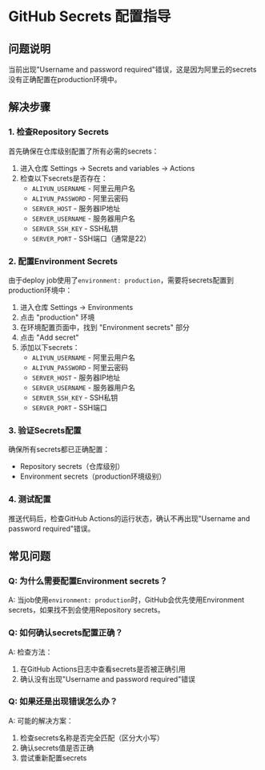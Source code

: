 # GitHub Secrets 配置指导

## 问题说明
当前出现"Username and password required"错误，这是因为阿里云的secrets没有正确配置在production环境中。

## 解决步骤

### 1. 检查Repository Secrets
首先确保在仓库级别配置了所有必需的secrets：

1. 进入仓库 Settings → Secrets and variables → Actions
2. 检查以下secrets是否存在：
   - `ALIYUN_USERNAME` - 阿里云用户名
   - `ALIYUN_PASSWORD` - 阿里云密码
   - `SERVER_HOST` - 服务器IP地址
   - `SERVER_USERNAME` - 服务器用户名
   - `SERVER_SSH_KEY` - SSH私钥
   - `SERVER_PORT` - SSH端口（通常是22）

### 2. 配置Environment Secrets
由于deploy job使用了`environment: production`，需要将secrets配置到production环境中：

1. 进入仓库 Settings → Environments
2. 点击 "production" 环境
3. 在环境配置页面中，找到 "Environment secrets" 部分
4. 点击 "Add secret"
5. 添加以下secrets：
   - `ALIYUN_USERNAME` - 阿里云用户名
   - `ALIYUN_PASSWORD` - 阿里云密码
   - `SERVER_HOST` - 服务器IP地址
   - `SERVER_USERNAME` - 服务器用户名
   - `SERVER_SSH_KEY` - SSH私钥
   - `SERVER_PORT` - SSH端口

### 3. 验证Secrets配置
确保所有secrets都已正确配置：
- Repository secrets（仓库级别）
- Environment secrets（production环境级别）

### 4. 测试配置
推送代码后，检查GitHub Actions的运行状态，确认不再出现"Username and password required"错误。

## 常见问题

### Q: 为什么需要配置Environment secrets？
A: 当job使用`environment: production`时，GitHub会优先使用Environment secrets，如果找不到会使用Repository secrets。

### Q: 如何确认secrets配置正确？
A: 检查方法：
1. 在GitHub Actions日志中查看secrets是否被正确引用
2. 确认没有出现"Username and password required"错误

### Q: 如果还是出现错误怎么办？
A: 可能的解决方案：
1. 检查secrets名称是否完全匹配（区分大小写）
2. 确认secrets值是否正确
3. 尝试重新配置secrets 